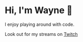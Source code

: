 ﻿# Hi, I'm Wayne 👋

I enjoy playing around with code.

Look out for my streams on [Twitch](https://www.twitch.tv/ramblinggeek)
